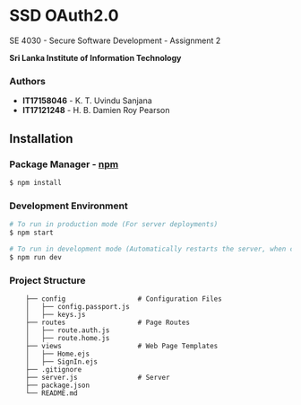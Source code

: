 # SSD OAuth2.0

SE 4030 - Secure Software Development - Assignment 2

**Sri Lanka Institute of Information Technology**

### Authors
* **IT17158046** - K. T. Uvindu Sanjana
* **IT17121248** - H. B. Damien Roy Pearson

## Installation

### Package Manager - [npm](https://www.npmjs.com)

```bash
$ npm install
```

### Development Environment

```bash
# To run in production mode (For server deployments)
$ npm start

# To run in development mode (Automatically restarts the server, when code changes occur)
$ npm run dev
```

### Project Structure
```
    ├── config                  # Configuration Files 
    │   ├── config.passport.js          
    │   ├── keys.js      
    ├── routes                  # Page Routes
    │   ├── route.auth.js          
    │   ├── route.home.js          
    ├── views                   # Web Page Templates
    │   ├── Home.ejs   
    │   ├── SignIn.ejs
    ├── .gitignore       
    ├── server.js               # Server
    ├── package.json
    └── README.md
```